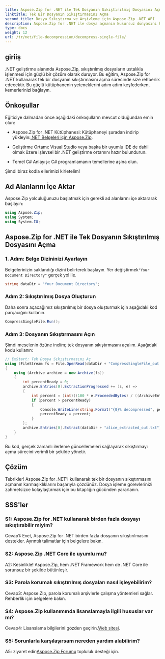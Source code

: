 ```yaml
---
title: Aspose.Zip for .NET ile Tek Dosyanın Sıkıştırılmış Dosyasını Açma
linktitle: Tek Bir Dosyanın Sıkıştırmasını Açma
second_title: Dosya Sıkıştırma ve Arşivleme için Aspose.Zip .NET API
description: Aspose.Zip for .NET ile dosya açmanın kusursuz dünyasını keşfedin. C# projelerinizde sıkıştırılmış dosyaları zahmetsizce işleyin.
type: docs
weight: 12
url: /tr/net/file-decompression/decompress-single-file/
---
```

## giriiş

.NET geliştirme alanında Aspose.Zip, sıkıştırılmış dosyaların ustalıkla işlenmesi için güçlü bir çözüm olarak duruyor. Bu eğitim, Aspose.Zip for .NET kullanarak tek bir dosyanın sıkıştırmasını açma sürecinde size rehberlik edecektir. Bu güçlü kütüphanenin yeteneklerini adım adım keşfederken, kemerlerinizi bağlayın.

## Önkoşullar

Eğiticiye dalmadan önce aşağıdaki önkoşulların mevcut olduğundan emin olun:

-  Aspose.Zip for .NET Kütüphanesi: Kütüphaneyi şuradan indirip yükleyin:[.NET Belgeleri için Aspose.Zip](https://reference.aspose.com/zip/net/).

- Geliştirme Ortamı: Visual Studio veya başka bir uyumlu IDE de dahil olmak üzere işlevsel bir .NET geliştirme ortamını hazır bulundurun.

- Temel C# Anlayışı: C# programlamanın temellerine aşina olun.

Şimdi biraz kodla ellerimizi kirletelim!

## Ad Alanlarını İçe Aktar

Aspose.Zip yolculuğunuzu başlatmak için gerekli ad alanlarını içe aktararak başlayın:

```csharp
using Aspose.Zip;
using System;
using System.IO;
```

## Aspose.Zip for .NET ile Tek Dosyanın Sıkıştırılmış Dosyasını Açma

### 1. Adım: Belge Dizininizi Ayarlayın

 Belgelerinizin saklandığı dizini belirterek başlayın. Yer değiştirmek`"Your Document Directory"` gerçek yol ile.

```csharp
string dataDir = "Your Document Directory";
```

### Adım 2: Sıkıştırılmış Dosya Oluşturun

Daha sonra açacağımız sıkıştırılmış bir dosya oluşturmak için aşağıdaki kod parçacığını kullanın.

```csharp
CompressSingleFile.Run();
```

### Adım 3: Dosyanın Sıkıştırmasını Açın

Şimdi meselenin özüne inelim; tek dosyanın sıkıştırmasını açalım. Aşağıdaki kodu kullanın:

```csharp
// ExStart: Tek Dosya Sıkıştırmasını Aç
using (FileStream fs = File.OpenRead(dataDir + "CompressSingleFile_out.zip"))
{
    using (Archive archive = new Archive(fs))
    {
        int percentReady = 0;
        archive.Entries[0].ExtractionProgressed += (s, e) =>
        {
            int percent = (int)((100 * e.ProceededBytes) / ((ArchiveEntry)s).UncompressedSize);
            if (percent > percentReady)
            {
                Console.WriteLine(string.Format("{0}% decompressed", percent));
                percentReady = percent;
            }
        };
        archive.Entries[0].Extract(dataDir + "alice_extracted_out.txt");
    }
}
```

Bu kod, gerçek zamanlı ilerleme güncellemeleri sağlayarak sıkıştırmayı açma sürecini verimli bir şekilde yönetir.

## Çözüm

Tebrikler! Aspose.Zip for .NET'i kullanarak tek bir dosyanın sıkıştırmasını açmanın karmaşıklıklarını başarıyla çözdünüz. Dosya işleme görevlerinizi zahmetsizce kolaylaştırmak için bu kitaplığın gücünden yararlanın.

## SSS'ler

### S1: Aspose.Zip for .NET kullanarak birden fazla dosyayı sıkıştırabilir miyim?

Cevap1: Evet, Aspose.Zip for .NET birden fazla dosyanın sıkıştırılmasını destekler. Ayrıntılı talimatlar için belgelere bakın.

### S2: Aspose.Zip .NET Core ile uyumlu mu?

A2: Kesinlikle! Aspose.Zip, hem .NET Framework hem de .NET Core ile sorunsuz bir şekilde bütünleşir.

### S3: Parola korumalı sıkıştırılmış dosyaları nasıl işleyebilirim?

Cevap3: Aspose.Zip, parola korumalı arşivlerle çalışma yöntemleri sağlar. Rehberlik için belgelere bakın.

### S4: Aspose.Zip kullanımında lisanslamayla ilgili hususlar var mı?

 Cevap4: Lisanslama bilgilerini gözden geçirin.[Web sitesi](https://purchase.aspose.com/buy).

### S5: Sorunlarla karşılaşırsam nereden yardım alabilirim?

 A5: ziyaret edin[Aspose.Zip Forumu](https://forum.aspose.com/c/zip/37) topluluk desteği için.
